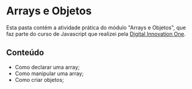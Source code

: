# Arrays e Objetos

Esta pasta contém a atividade prática do módulo "Arrays e Objetos", que faz parte do curso de Javascript que realizei pela [Digital Innovation One](https://digitalinnovation.one/).

## Conteúdo

- Como declarar uma array;
- Como manipular uma array;
- Como criar objetos;